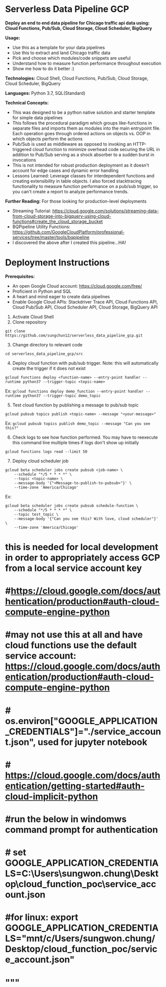 # Serverless Data Pipeline GCP

**Deploy an end to end data pipeline for Chicago traffic api data using: Cloud Functions, Pub/Sub, Cloud Storage, Cloud Scheduler, BigQuery**

**Usage:**

- Use this as a template for your data pipelines
- Use this to extract and land Chicago traffic data
- Pick and choose which modules/code snippets are useful
- Understand how to measure function performance throughout execution
- Show me how to do it better :)

**Technologies:** Cloud Shell, Cloud Functions, Pub/Sub, Cloud Storage, Cloud Scheduler, BigQuery

**Languages:** Python 3.7, SQL(Standard)

**Technical Concepts:**

- This was designed to be a python native solution and starter template for simple data pipelines
- This follows the procedural paradigm which groups like-functions in separate files and imports them as modules into the main entrypoint file. Each operation goes through ordered actions on objects vs. OOP in which objects perform the actions
- Pub/Sub is used as middleware as opposed to invoking an HTTP-triggered cloud function to minimize overhead code securing the URL in addition to Pub/Sub serving as a shock absorber to a sudden burst in invocations
- This is not intended for robust production deployment as it doesn't account for edge cases and dynamic error handling
- Lessons Learned: Leverage classes for interdependent functions and creating extensibility in table objects. I also forced stacktracing functionality to measure function performance on a pub/sub trigger, so you can't create a report to analyze performance trends.

**Further Reading:** For those looking for production-level deployments

- Streaming Tutorial: https://cloud.google.com/solutions/streaming-data-from-cloud-storage-into-bigquery-using-cloud-functions#create_the_cloud_storage_bucket
- BQPipeline Utility Functions: https://github.com/GoogleCloudPlatform/professional-services/tree/master/tools/bqpipeline
- I discovered the above after I created this pipeline...HA!

# Deployment Instructions

**Prerequisites:**

- An open Google Cloud account: https://cloud.google.com/free/
- Proficient in Python and SQL
- A heart and mind eager to create data pipelines
- Enable Google Cloud APIs: Stackdriver Trace API, Cloud Functions API, Cloud Pub/Sub API, Cloud Scheduler API, Cloud Storage, BigQuery API

1. Activate Cloud Shell
2. Clone repository

`git clone https://github.com/sungchun12/serverless_data_pipeline_gcp.git`

3. Change directory to relevant code

`cd serverless_data_pipeline_gcp/src`

4. Deploy cloud function with pub/sub trigger. Note: this will automatically create the trigger if it does not exist

`gcloud functions deploy <function-name> --entry-point handler --runtime python37 --trigger-topic <topic-name>`

Ex: `gcloud functions deploy demo_function --entry-point handler --runtime python37 --trigger-topic demo_topic`

5. Test cloud function by publishing a message to pub/sub topic

`gcloud pubsub topics publish <topic-name> --message "<your-message>"`

Ex: `gcloud pubsub topics publish demo_topic --message "Can you see this?"`

6. Check logs to see how function performed. You may have to reexecute this command line multiple times if logs don't show up initially

`gcloud functions logs read --limit 50`

7. Deploy cloud scheduler job

```
gcloud beta scheduler jobs create pubsub <job-name> \
	--schedule "*/5 * * * *" \
	--topic <topic-name> \
	--message-body '{"<Message-to-publish-to-pubsub>"}' \
	--time-zone 'America/Chicago'
```
Ex:
```
gcloud beta scheduler jobs create pubsub schedule-function \
	--schedule "*/5 * * * *" \
	--topic test_topic \
	--message-body '{"Can you see this? With love, cloud scheduler"}' \
	--time-zone 'America/Chicago'
```

# this is needed for local development in order to appropriately access GCP from a local service account key

# #https://cloud.google.com/docs/authentication/production#auth-cloud-compute-engine-python

# #may not use this at all and have cloud functions use the default service account: https://cloud.google.com/docs/authentication/production#auth-cloud-compute-engine-python

# # os.environ["GOOGLE_APPLICATION_CREDENTIALS"]="./service_account.json", used for jupyter notebook

# # https://cloud.google.com/docs/authentication/getting-started#auth-cloud-implicit-python

# #run the below in windomws command prompt for authentication

# # set GOOGLE_APPLICATION_CREDENTIALS=C:\Users\sungwon.chung\Desktop\cloud_function_poc\service_account.json

# #for linux: export GOOGLE_APPLICATION_CREDENTIALS="mnt/c/Users/sungwon.chung/Desktop/cloud_function_poc/service_account.json"

# """
